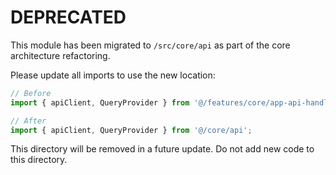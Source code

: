 # DEPRECATED

This module has been migrated to `/src/core/api` as part of the core architecture refactoring.

Please update all imports to use the new location:

```typescript
// Before
import { apiClient, QueryProvider } from '@/features/core/app-api-handler';

// After
import { apiClient, QueryProvider } from '@/core/api';
```

This directory will be removed in a future update. Do not add new code to this directory.
